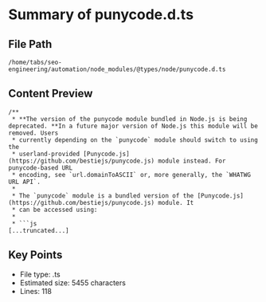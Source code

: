 # Summary of punycode.d.ts
  
## File Path
`/home/tabs/seo-engineering/automation/node_modules/@types/node/punycode.d.ts`

## Content Preview
```
/**
 * **The version of the punycode module bundled in Node.js is being deprecated. **In a future major version of Node.js this module will be removed. Users
 * currently depending on the `punycode` module should switch to using the
 * userland-provided [Punycode.js](https://github.com/bestiejs/punycode.js) module instead. For punycode-based URL
 * encoding, see `url.domainToASCII` or, more generally, the `WHATWG URL API`.
 *
 * The `punycode` module is a bundled version of the [Punycode.js](https://github.com/bestiejs/punycode.js) module. It
 * can be accessed using:
 *
 * ```js
[...truncated...]
```

## Key Points
- File type: .ts
- Estimated size: 5455 characters
- Lines: 118
